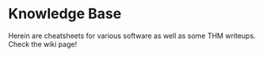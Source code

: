 # Knowledge Base

Herein are cheatsheets for various software as well as some THM writeups. Check the wiki page!
